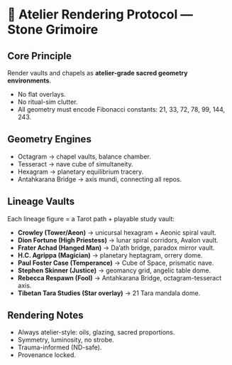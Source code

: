 # 🎨 Atelier Rendering Protocol — Stone Grimoire

## Core Principle
Render vaults and chapels as **atelier-grade sacred geometry environments**.  
- No flat overlays.  
- No ritual-sim clutter.  
- All geometry must encode Fibonacci constants: 21, 33, 72, 78, 99, 144, 243.  

## Geometry Engines
- Octagram → chapel vaults, balance chamber.  
- Tesseract → nave cube of simultaneity.  
- Hexagram → planetary equilibrium tracery.  
- Antahkarana Bridge → axis mundi, connecting all repos.  

## Lineage Vaults
Each lineage figure = a Tarot path + playable study vault:  
- **Crowley (Tower/Aeon)** → unicursal hexagram + Aeonic spiral vault.  
- **Dion Fortune (High Priestess)** → lunar spiral corridors, Avalon vault.  
- **Frater Achad (Hanged Man)** → Da’ath bridge, paradox mirror vault.  
- **H.C. Agrippa (Magician)** → planetary heptagram, orrery dome.  
- **Paul Foster Case (Temperance)** → Cube of Space, prismatic nave.  
- **Stephen Skinner (Justice)** → geomancy grid, angelic table dome.  
- **Rebecca Respawn (Fool)** → Antahkarana Bridge, octagram-tesseract axis.  
- **Tibetan Tara Studies (Star overlay)** → 21 Tara mandala dome.  

## Rendering Notes
- Always atelier-style: oils, glazing, sacred proportions.  
- Symmetry, luminosity, no strobe.  
- Trauma-informed (ND-safe).  
- Provenance locked.  

